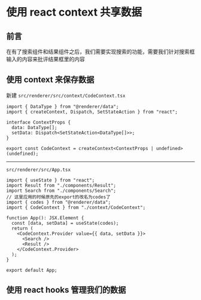 # 使用 react context 共享数据

## 前言

在有了搜索组件和结果组件之后，我们需要实现搜索的功能，需要我们针对搜索框输入的内容来批评结果框里的内容

## 使用 context 来保存数据

新建 `src/renderer/src/context/CodeContext.tsx`

```tsx
import { DataType } from "@renderer/data";
import { createContext, Dispatch, SetStateAction } from "react";

interface ContextProps {
  data: DataType[];
  setData: Dispatch<SetStateAction<DataType[]>>;
}

export const CodeContext = createContext<ContextProps | undefined>(undefined);
```

---

`src/renderer/src/App.tsx`

```tsx
import { useState } from "react";
import Result from "./components/Result";
import Search from "./components/Search";
// 这里应用的时候原先的export的改名为codes了
import { codes } from "@renderer/data";
import { CodeContext } from "./context/CodeContext";

function App(): JSX.Element {
  const [data, setData] = useState(codes);
  return (
    <CodeContext.Provider value={{ data, setData }}>
      <Search />
      <Result />
    </CodeContext.Provider>
  );
}

export default App;
```

## 使用 react hooks 管理我们的数据
